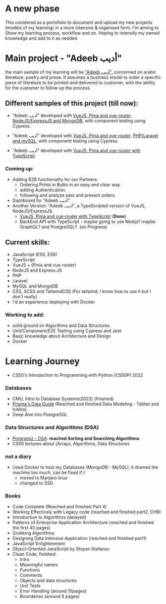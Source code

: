 # A new phase

This conidered as a portofolio to document and upload my new projects (models of my learning) in a more intensive & organised form. I'm aiming to Show my learning process, workflow and on. Hoping to intensify my owned knowledge and add to it as needed.

# Main project - "Adeeb أديب"

the main sample of my learning will be ["Adeeb أديب"](https://github.com/M-Shrief/M-Shrief/blob/main/Overview-%2015th%20Jan.mp4 "check a preview here to download"), concerned on arabic litereture: poetry and prose.
It assumes a business model to order a specific piece of litereture to be printed and delivered to customer, with the ability for the customer to follow up the process.

## Different samples of this project (till now):
- "Adeeb أديب" developed with [VueJS, Pinia and vue-router](https://github.com/M-Shrief/Adeeb_VueJS_Node-Express "github repository for the Front-End"), [NodeJS/ExpressJS and MongoDB](https://github.com/M-Shrief/Adeeb_NodeJs "github repository for the Back-End"), with component testing using Cypress.

- "Adeeb أديب" developed with [VueJS, Pinia and vue-router](https://github.com/M-Shrief/Adeeb_VueJS_Laravel "github repository for the Front-End"), [PHP/Laravel and mySQL](https://github.com/M-Shrief/Adeeb_Laravel "github repository for the Back-End"), with component testing using Cypress.

- "Adeeb أديب" developed with [VueJS, Pinia and vue-router with TypeScript](https://github.com/M-Shrief/Adeeb_Vue_TS "github repository for the FrontEnd").
### Coming up:
- Adding B2B functionality for our Partners:
  - Ordering Prints in Bulks in an easy and clear way.
  - adding Authentication.
  - following and analyze past and present orders.
- Dashboard for "Adeeb أديب"
- Another Version: "Adeeb أديب", a TypeScripted version of VueJS, NodeJS/ExpressJS.
  - [VueJS, Pinia and vue-router with TypeScript](https://github.com/M-Shrief/Adeeb_Vue_TS "github repository for the FrontEnd") (**Done**)
  - BackEnd API with TypeScript - maybe going to use Nestjs? maybe GraphQL? and PostgreSQL?. (on Progress)
## Current skills:
- JavaScript (ES5, ES6)
- TypeScript
- VueJS + (Pinia and vue-router)
- NodeJS and Express.JS
- PHP
- Laravel
- MySQL and MongoDB
- CSS, SCSS and TailwindCSS (For tailwind, I know how to use it but I don't really)
- I'd an experience deploying with Docker
### Working to add:
- solid ground on Algorithms and Data Structures
- Unit/Component/E2E Testing using Cypress and Jest
- Basic knowledge about Architecture and Design
- Docker

# Learning Journey
- CS50's Introduction to Programming with Python (CS50P) 2022 

### Databases
- CMU, Intro to Database Systems(2022) (finished)
- [Prisma's Data Guide](https://www.prisma.io/dataguide) (Reached and finished Data Modeling - Tables and tubles)
- Deep dive into PostgreSQL

### Data Structures and Algorithms (DSA)
- [Programiz - DSA](https://www.programiz.com/dsa): **reached Sorting and Searching Algorithms**
- CS50 lectures about [Arrays, Algorithms, Data Structures


### not a diary
- Used Docker to host my Databases (MongoDB - MySQL), it drained the machine too much. can be fixed if I:
  - moved to Manjaro linux
  - changed to SSD.

### Books
- Code Complete (Reached and finished Part 4)
- Working Effectively with Legacy code (reached and finished part2, CH9)
- Introduction to Algorithms (delayed)
- Patterns of Enterprise Application Architecture (reached and finished the first 40 pages)
- Grokking Algorithms
- Designing Data Intensive Application (reached and finished part1)
- JavaScript Enlightenment
- Object-Oriented JavaScript by Stoyan Stefanov 
- Clean Code, finished:
  - Intro
  - Meaningful names
  - Functions
  - Comments
  - Objects and data structures
  - Unit Tests
  - Error Handling (around 10pages)
  - Boundaries (around 8 pages) 
